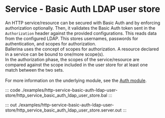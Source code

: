 # Service - Basic Auth LDAP user store

An HTTP service/resource can be secured with Basic Auth and by enforcing
authorization optionally. Then, it validates the Basic Auth token sent in
the `Authorization` header against the provided configurations. This reads
data from the configured LDAP. This stores usernames, passwords for
authentication, and scopes for authorization.<br/>
Ballerina uses the concept of scopes for authorization. A resource declared
in a service can be bound to one/more scope(s).<br/>
In the authorization phase, the scopes of the service/resource are compared
against the scope included in the user store for at least one match between
the two sets.<br/><br/>
For more information on the underlying module,
see the [Auth module](https://docs.central.ballerina.io/ballerina/auth/latest/).

::: code ./examples/http-service-basic-auth-ldap-user-store/http_service_basic_auth_ldap_user_store.bal :::

::: out ./examples/http-service-basic-auth-ldap-user-store/http_service_basic_auth_ldap_user_store.server.out :::